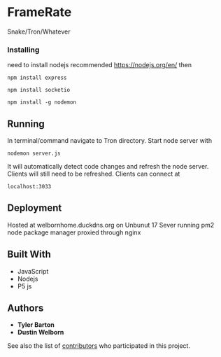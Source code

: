 # FrameRate

Snake/Tron/Whatever

### Installing

need to install nodejs recommended https://nodejs.org/en/ then

```
npm install express
```

```
npm install socketio
```

```
npm install -g nodemon
```

## Running

In terminal/command navigate to Tron directory. Start node server with

```
nodemon server.js
```
It will automatically detect code changes and refresh the node server.
Clients will still need to be refreshed.
Clients can connect at

```
localhost:3033
```

## Deployment

Hosted at welbornhome.duckdns.org on Unbunut 17 Sever running pm2 node package manager proxied through nginx

## Built With

* JavaScript
* Nodejs
* P5 js

## Authors

* **Tyler Barton**
* **Dustin Welborn**


See also the list of [contributors](https://github.com/Tweasy65/Tron/graphs/contributors) who participated in this project.
